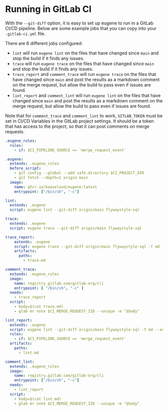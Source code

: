 # Running in GitLab CI

With the `--git-diff` option, it is easy to set up eugene to run in a GitLab CI/CD pipeline.
Below are some example jobs that you can copy into your `.gitlab-ci.yml` file. 

There are 6 different jobs configured:
- `lint` will run `eugene lint` on the files that have changed since `main` and stop the build if it finds any issues.
- `trace` will run `eugene trace` on the files that have changed since `main` and stop the build if it finds any issues.
- `trace_report` and `comment_trace` will run `eugene trace` on the files that have changed since `main` and post the 
  results as a markdown comment on the merge request, but allow the build to pass even if issues are found.
- `lint_report` and `comment_lint` will run `eugene lint` on the files that have changed since `main` and post the 
  results as a markdown comment on the merge request, but allow the build to pass even if issues are found.

Note that for `comment_trace` and `comment_lint` to work, `GITLAB_TOKEN` must be set in
CI/CD Variables in the GitLab project settings. It should be a token that has access
to the project, so that it can post comments on merge requests.

```yaml
.eugene_rules:
  rules:
    - if: $CI_PIPELINE_SOURCE == 'merge_request_event'

.eugene:
  extends: .eugene_rules
  before_script:
    - git config --global --add safe.directory $CI_PROJECT_DIR
    - git fetch --depth=1 origin main
  image:
    name: ghcr.io/kaaveland/eugene:latest
    entrypoint: ["/bin/sh", "-c"]

lint:
  extends: .eugene
  script: eugene lint --git-diff origin/main flywaystyle-sql

trace:
  extends: .eugene
  script: eugene trace --git-diff origin/main flywaystyle-sql

trace_report:
    extends: .eugene
    script: eugene trace --git-diff origin/main flywaystyle-sql -f md --accept-failures > trace.md
    artifacts:
      paths:
        - trace.md

comment_trace:
  extends: .eugene_rules
  image:
    name: registry.gitlab.com/gitlab-org/cli
    entrypoint: [ "/bin/sh", "-c" ]
  needs:
    - trace_report
  script:
    - body=$(cat trace.md)
    - glab mr note $CI_MERGE_REQUEST_IID --unique -m "$body"

lint_report:
  extends: .eugene
  script: eugene lint --git-diff origin/main flywaystyle-sql -f md --accept-failures > lint.md
  rules:
    - if: $CI_PIPELINE_SOURCE == 'merge_request_event'
  artifacts:
    paths:
      - lint.md

comment_lint:
  extends: .eugene_rules
  image:
    name: registry.gitlab.com/gitlab-org/cli
    entrypoint: ["/bin/sh", "-c"]
  needs:
    - lint_report
  script:
    - body=$(cat lint.md)
    - glab mr note $CI_MERGE_REQUEST_IID --unique -m "$body"
```
